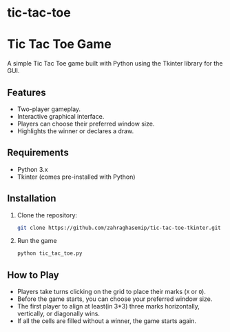 # tic-tac-toe
# Tic Tac Toe Game

A simple Tic Tac Toe game built with Python using the Tkinter library for the GUI.

## Features

- Two-player gameplay.
- Interactive graphical interface.
- Players can choose their preferred window size.
- Highlights the winner or declares a draw.

## Requirements

- Python 3.x
- Tkinter (comes pre-installed with Python)

## Installation

1. Clone the repository:
   ```bash
   git clone https://github.com/zahraghasemip/tic-tac-toe-tkinter.git
    ```
2. Run the game
   ```bash
   python tic_tac_toe.py
   ```
   
## How to Play
- Players take turns clicking on the grid to place their marks (`X` or `O`).
- Before the game starts, you can choose your preferred window size.
- The first player to align at least(in 3*3) three marks horizontally, vertically, or diagonally wins.
- If all the cells are filled without a winner, the game starts again.
